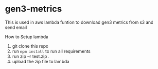 # gen3-metrics
This is used in aws lambda funtion to download gen3 metrics from s3 and send email 

How to Setup lambda
1. git clone this repo
2. run `npm install` to run all requirements
3. run zip –r test.zip .
4. upload the zip file to lambda

